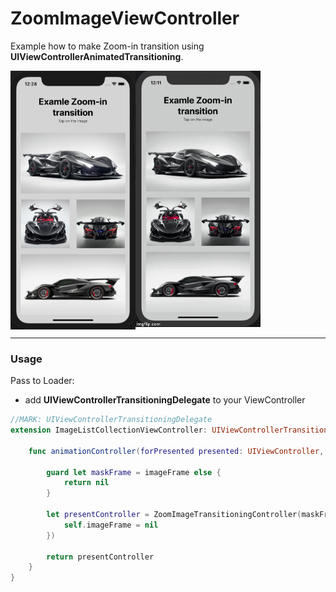 # ZoomImageViewController
Example how to make Zoom-in transition using **UIViewControllerAnimatedTransitioning**. 

<img align="left"  width="200" src="/ReadmeSources/1.png" />
<img width="200" src="/ReadmeSources/2.gif" />

---
### Usage

Pass to Loader:
* add **UIViewControllerTransitioningDelegate** to your ViewController

```swift
//MARK: UIViewControllerTransitioningDelegate
extension ImageListCollectionViewController: UIViewControllerTransitioningDelegate {
    
    func animationController(forPresented presented: UIViewController, presenting: UIViewController, source: UIViewController) -> UIViewControllerAnimatedTransitioning? {
        
        guard let maskFrame = imageFrame else {
            return nil
        }
        
        let presentController = ZoomImageTransitioningController(maskFrame: maskFrame, didFinishAnimations: { () -> Void in
            self.imageFrame = nil
        })
        
        return presentController
    }
}

```
